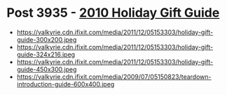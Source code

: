 # Post 3935 - [2010 Holiday Gift Guide](https://www.ifixit.com/News/3935/2010-holiday-gift-guide)

- https://valkyrie.cdn.ifixit.com/media/2011/12/05153303/holiday-gift-guide-300x200.jpeg
- https://valkyrie.cdn.ifixit.com/media/2011/12/05153303/holiday-gift-guide-324x216.jpeg
- https://valkyrie.cdn.ifixit.com/media/2011/12/05153303/holiday-gift-guide-450x300.jpeg
- https://valkyrie.cdn.ifixit.com/media/2009/07/05150823/teardown-introduction-guide-600x400.jpeg
